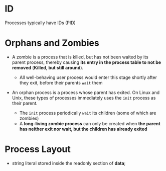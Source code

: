# ID

Processes typically have IDs (PID)

# Orphans and Zombies

- A zombie is a process that is killed, but has not been waited by its parent
  process, thereby causing **its entry in the process table to not be removed**
  (**Killed, but still around**).

  - All well-behaving user process would enter this stage shortly after they
    exit, before their parents `wait` them

- An orphan process is a process whose parent has exited. On Linux and Unix,
  these types of processes immediately uses the `init` process as their parent.
  - The `init` process periodically `wait` its children (some of which are
    zombies)
  - A **long-living zombie process** can only be created when **the parent has
    neither exit nor wait, but the children has already exited**

# Process Layout

- string literal stored inside the readonly section of **data**;
